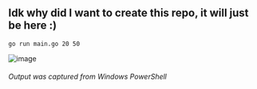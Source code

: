 ## Idk why did I want to create this repo, it will just be here :)

```
go run main.go 20 50
```

![image](https://github.com/user-attachments/assets/eabba6e9-0160-41f1-ba64-f92bdd711c99)
###### Output was captured from Windows PowerShell
